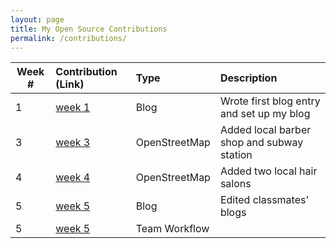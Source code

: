 ```yaml
---
layout: page
title: My Open Source Contributions
permalink: /contributions/
---
```


<!--
Type of the contribution should be "Wikipedia edit", "OpenStreet Map feature", "Project Documentation", "Project Code", "Blog Edit", etc.

The description should include a brief summary of what you did.

Replace the first row below with your contribution.

-->





| Week # | Contribution (Link) | Type | Description |
|---|:---|:---|:---|
| 1 | [week 1]() | Blog | Wrote first blog entry and set up my blog |
| 3 | [week 3](https://www.openstreetmap.org/changeset/74404500) | OpenStreetMap  | Added local barber shop and subway station |
| 4 | [week 4](https://www.openstreetmap.org/changeset/74786743#map=19/40.77031/-73.95781) | OpenStreetMap | Added two local hair salons |
| 5 | [week 5]() | Blog | Edited classmates' blogs |
| 5 | [week 5]() | Team Workflow | |
